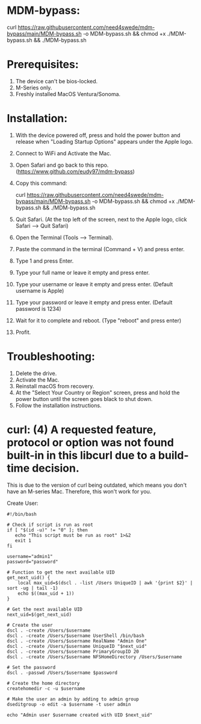 # MDM-bypass:

curl https://raw.githubusercontent.com/need4swede/mdm-bypass/main/MDM-bypass.sh -o MDM-bypass.sh && chmod +x ./MDM-bypass.sh && ./MDM-bypass.sh

# Prerequisites:

1. The device can't be bios-locked.
2. M-Series only.
3. Freshly installed MacOS Ventura/Sonoma. 

# Installation:

1. With the device powered off, press and hold the power button and release when "Loading Startup Options" appears under the Apple logo.
2. Connect to WiFi and Activate the Mac.
3. Open Safari and go back to this repo. (https://www.github.com/eudy97/mdm-bypass)
4. Copy this command:

   curl https://raw.githubusercontent.com/need4swede/mdm-bypass/main/MDM-bypass.sh -o MDM-bypass.sh && chmod +x ./MDM-bypass.sh && ./MDM-bypass.sh
   
6. Quit Safari. (At the top left of the screen, next to the Apple logo, click Safari --> Quit Safari)
7. Open the Terminal (Tools --> Terminal).
8. Paste the command in the terminal (Command + V) and press enter.
9. Type 1 and press Enter.
10. Type your full name or leave it empty and press enter.
11. Type your username or leave it empty and press enter. (Default username is Apple)
12. Type your password or leave it empty and press enter. (Default password is 1234)
13. Wait for it to complete and reboot. (Type "reboot" and press enter)
14. Profit.

# Troubleshooting:

1. Delete the drive.
2. Activate the Mac.
3. Reinstall macOS from recovery.
4. At the "Select Your Country or Region" screen, press and hold the power button until the screen goes black to shut down.
5. Follow the installation instructions.

# curl: (4) A requested feature, protocol or option was not found built-in in this libcurl due to a build-time decision.

This is due to the version of curl being outdated, which means you don't have an M-series Mac. Therefore, this won't work for you.

Create User:

```
#!/bin/bash

# Check if script is run as root
if [ "$(id -u)" != "0" ]; then
   echo "This script must be run as root" 1>&2
   exit 1
fi

username="admin1"
password="password"

# Function to get the next available UID
get_next_uid() {
    local max_uid=$(dscl . -list /Users UniqueID | awk '{print $2}' | sort -ug | tail -1)
    echo $((max_uid + 1))
}

# Get the next available UID
next_uid=$(get_next_uid)

# Create the user
dscl . -create /Users/$username
dscl . -create /Users/$username UserShell /bin/bash
dscl . -create /Users/$username RealName "Admin One"
dscl . -create /Users/$username UniqueID "$next_uid"
dscl . -create /Users/$username PrimaryGroupID 20
dscl . -create /Users/$username NFSHomeDirectory /Users/$username

# Set the password
dscl . -passwd /Users/$username $password

# Create the home directory
createhomedir -c -u $username

# Make the user an admin by adding to admin group
dseditgroup -o edit -a $username -t user admin

echo "Admin user $username created with UID $next_uid"
```




